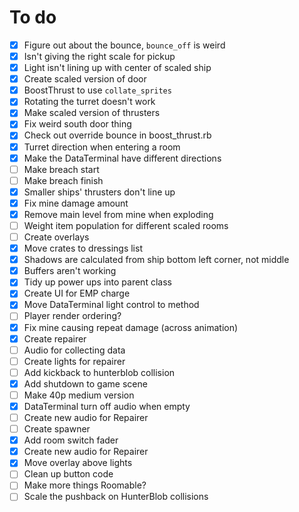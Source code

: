 # To do

- [x] Figure out about the bounce, `bounce_off` is weird
- [x] Isn't giving the right scale for pickup
- [x] Light isn't lining up with center of scaled ship
- [x] Create scaled version of door
- [x] BoostThrust to use `collate_sprites`
- [x] Rotating the turret doesn't work
- [x] Make scaled version of thrusters
- [x] Fix weird south door thing
- [x] Check out override bounce in boost_thrust.rb
- [x] Turret direction when entering a room
- [x] Make the DataTerminal have different directions
- [ ] Make breach start
- [ ] Make breach finish
- [x] Smaller ships' thrusters don't line up
- [x] Fix mine damage amount
- [x] Remove main level from mine when exploding
- [ ] Weight item population for different scaled rooms
- [ ] Create overlays
- [x] Move crates to dressings list
- [x] Shadows are calculated from ship bottom left corner, not middle
- [x] Buffers aren't working
- [x] Tidy up power ups into parent class
- [x] Create UI for EMP charge
- [x] Move DataTerminal light control to method
- [ ] Player render ordering?
- [x] Fix mine causing repeat damage (across animation)
- [x] Create repairer
- [ ] Audio for collecting data
- [ ] Create lights for repairer
- [ ] Add kickback to hunterblob collision
- [x] Add shutdown to game scene
- [ ] Make 40p medium version
- [x] DataTerminal turn off audio when empty
- [ ] Create new audio for Repairer
- [ ] Create spawner
- [x] Add room switch fader
- [x] Create new audio for Repairer
- [x] Move overlay above lights
- [ ] Clean up button code
- [ ] Make more things Roomable?
- [ ] Scale the pushback on HunterBlob collisions
